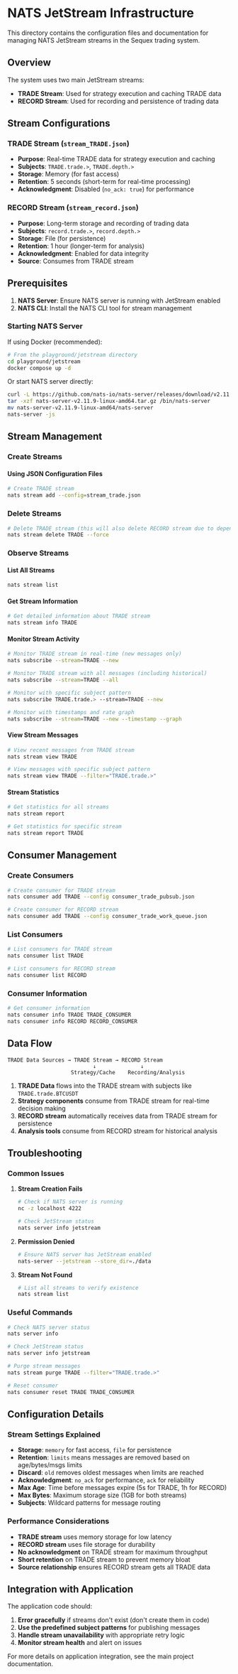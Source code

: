 # NATS JetStream Infrastructure

This directory contains the configuration files and documentation for managing NATS JetStream streams in the Sequex trading system.

## Overview

The system uses two main JetStream streams:

- **TRADE Stream**: Used for strategy execution and caching TRADE data
- **RECORD Stream**: Used for recording and persistence of trading data

## Stream Configurations

### TRADE Stream (`stream_TRADE.json`)
- **Purpose**: Real-time TRADE data for strategy execution and caching
- **Subjects**: `TRADE.trade.>`, `TRADE.depth.>`
- **Storage**: Memory (for fast access)
- **Retention**: 5 seconds (short-term for real-time processing)
- **Acknowledgment**: Disabled (`no_ack: true`) for performance

### RECORD Stream (`stream_record.json`)
- **Purpose**: Long-term storage and recording of trading data
- **Subjects**: `record.trade.>`, `record.depth.>`
- **Storage**: File (for persistence)
- **Retention**: 1 hour (longer-term for analysis)
- **Acknowledgment**: Enabled for data integrity
- **Source**: Consumes from TRADE stream

## Prerequisites

1. **NATS Server**: Ensure NATS server is running with JetStream enabled
2. **NATS CLI**: Install the NATS CLI tool for stream management

### Starting NATS Server

If using Docker (recommended):
```bash
# From the playground/jetstream directory
cd playground/jetstream
docker compose up -d
```

Or start NATS server directly:
```bash
curl -L https://github.com/nats-io/nats-server/releases/download/v2.11.9/nats-server-v2.11.9-linux-amd64.tar.gz -o nats-server-v2.11.9-linux-amd64.tar.gz
tar -xzf nats-server-v2.11.9-linux-amd64.tar.gz /bin/nats-server
mv nats-server-v2.11.9-linux-amd64/nats-server 
nats-server -js
```

## Stream Management

### Create Streams

#### Using JSON Configuration Files

```bash
# Create TRADE stream
nats stream add --config=stream_trade.json
```


### Delete Streams

```bash
# Delete TRADE stream (this will also delete RECORD stream due to dependency)
nats stream delete TRADE --force
```

### Observe Streams

#### List All Streams
```bash
nats stream list
```

#### Get Stream Information
```bash
# Get detailed information about TRADE stream
nats stream info TRADE

```

#### Monitor Stream Activity
```bash
# Monitor TRADE stream in real-time (new messages only)
nats subscribe --stream=TRADE --new

# Monitor TRADE stream with all messages (including historical)
nats subscribe --stream=TRADE --all

# Monitor with specific subject pattern
nats subscribe TRADE.trade.> --stream=TRADE --new

# Monitor with timestamps and rate graph
nats subscribe --stream=TRADE --new --timestamp --graph
```

#### View Stream Messages
```bash
# View recent messages from TRADE stream
nats stream view TRADE

# View messages with specific subject pattern
nats stream view TRADE --filter="TRADE.trade.>"
```

#### Stream Statistics
```bash
# Get statistics for all streams
nats stream report

# Get statistics for specific stream
nats stream report TRADE
```

## Consumer Management

### Create Consumers

```bash
# Create consumer for TRADE stream
nats consumer add TRADE --config consumer_trade_pubsub.json

# Create consumer for RECORD stream
nats consumer add TRADE --config consumer_trade_work_queue.json
```

### List Consumers
```bash
# List consumers for TRADE stream
nats consumer list TRADE

# List consumers for RECORD stream
nats consumer list RECORD
```

### Consumer Information
```bash
# Get consumer information
nats consumer info TRADE TRADE_CONSUMER
nats consumer info RECORD RECORD_CONSUMER
```

## Data Flow

```
TRADE Data Sources → TRADE Stream → RECORD Stream
                           ↓              ↓
                    Strategy/Cache    Recording/Analysis
```

1. **TRADE Data** flows into the TRADE stream with subjects like `TRADE.trade.BTCUSDT`
2. **Strategy components** consume from TRADE stream for real-time decision making
3. **RECORD stream** automatically receives data from TRADE stream for persistence
4. **Analysis tools** consume from RECORD stream for historical analysis

## Troubleshooting

### Common Issues

1. **Stream Creation Fails**
   ```bash
   # Check if NATS server is running
   nc -z localhost 4222
   
   # Check JetStream status
   nats server info jetstream
   ```

2. **Permission Denied**
   ```bash
   # Ensure NATS server has JetStream enabled
   nats-server --jetstream --store_dir=./data
   ```

3. **Stream Not Found**
   ```bash
   # List all streams to verify existence
   nats stream list
   ```

### Useful Commands

```bash
# Check NATS server status
nats server info

# Check JetStream status
nats server info jetstream

# Purge stream messages
nats stream purge TRADE --filter="TRADE.trade.>"

# Reset consumer
nats consumer reset TRADE TRADE_CONSUMER
```

## Configuration Details

### Stream Settings Explained

- **Storage**: `memory` for fast access, `file` for persistence
- **Retention**: `limits` means messages are removed based on age/bytes/msgs limits
- **Discard**: `old` removes oldest messages when limits are reached
- **Acknowledgment**: `no_ack` for performance, `ack` for reliability
- **Max Age**: Time before messages expire (5s for TRADE, 1h for RECORD)
- **Max Bytes**: Maximum storage size (1GB for both streams)
- **Subjects**: Wildcard patterns for message routing

### Performance Considerations

- **TRADE stream** uses memory storage for low latency
- **RECORD stream** uses file storage for durability
- **No acknowledgment** on TRADE stream for maximum throughput
- **Short retention** on TRADE stream to prevent memory bloat
- **Source relationship** ensures RECORD stream gets all TRADE data

## Integration with Application

The application code should:
1. **Error gracefully** if streams don't exist (don't create them in code)
2. **Use the predefined subject patterns** for publishing messages
3. **Handle stream unavailability** with appropriate retry logic
4. **Monitor stream health** and alert on issues

For more details on application integration, see the main project documentation.
